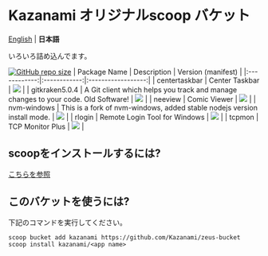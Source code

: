 # Kazanami オリジナルscoop バケット
[English](https://github.com/Kazanami/zeus-bucket/blob/master/README.md) |
**日本語**

いろいろ詰め込んでます。

[![GitHub repo size](https://img.shields.io/github/repo-size/kazanami/zeus-bucket?logo=github)](https://github.com/Kazanami/zeus-bucket.git)
| Package Name | Description  | Version (manifest) |
|:------------:|:------------:|:------------------:|
| centertaskbar | Center Taskbar | [![](https://img.shields.io/badge/dynamic/json?color=brightgreen&label=centertaskbar&query=%24.version&url=https%3A%2F%2Fraw.githubusercontent.com%2FKazanami%2Fzeus-bucket%2Fmaster%2Fbucket%2Fcentertaskbar.json)](https://github.com/Kazanami/zeus-bucket/blob/master/bucket/centertaskbar.json) |
| gitkraken5.0.4 | A Git client which helps you track and manage changes to your code. Old Software! | [![](https://img.shields.io/badge/dynamic/json?color=brightgreen&label=gitkraken5.0.4&query=%24.version&url=https%3A%2F%2Fraw.githubusercontent.com%2FKazanami%2Fzeus-bucket%2Fmaster%2Fbucket%2Fgitkraken5.0.4.json)](https://github.com/Kazanami/zeus-bucket/blob/master/bucket/gitkraken5.0.4.json) |
| neeview | Comic Viewer | [![](https://img.shields.io/badge/dynamic/json?color=brightgreen&label=neeview&query=%24.version&url=https%3A%2F%2Fraw.githubusercontent.com%2FKazanami%2Fzeus-bucket%2Fmaster%2Fbucket%2Fneeview.json)](https://github.com/Kazanami/zeus-bucket/blob/master/bucket/neeview.json) |
| nvm-windows | This is a fork of nvm-windows, added stable nodejs version install mode.  | [![](https://img.shields.io/badge/dynamic/json?color=brightgreen&label=nvm-windows&query=%24.version&url=https%3A%2F%2Fraw.githubusercontent.com%2FKazanami%2Fzeus-bucket%2Fmaster%2Fbucket%2Fnvm-windows.json)](https://github.com/Kazanami/zeus-bucket/blob/master/bucket/nvm-windows.json) |
| rlogin | Remote Login Tool for Windows | [![](https://img.shields.io/badge/dynamic/json?color=brightgreen&label=rlogin&query=%24.version&url=https%3A%2F%2Fraw.githubusercontent.com%2FKazanami%2Fzeus-bucket%2Fmaster%2Fbucket%2Frlogin.json)](https://github.com/Kazanami/zeus-bucket/blob/master/bucket/rlogin.json) |
| tcpmon | TCP Monitor Plus | [![](https://img.shields.io/badge/dynamic/json?color=brightgreen&label=tcpmon&query=%24.version&url=https%3A%2F%2Fraw.githubusercontent.com%2FKazanami%2Fzeus-bucket%2Fmaster%2Fbucket%2Ftcpmon.json)](https://github.com/Kazanami/zeus-bucket/blob/master/bucket/tcpmon.json) |
## scoopをインストールするには?
[こちらを参照](https://github.com/lukesampson/scoop#installation)

## このバケットを使うには?
下記のコマンドを実行してください。

```
scoop bucket add kazanami https://github.com/Kazanami/zeus-bucket
scoop install kazanami/<app name>
```